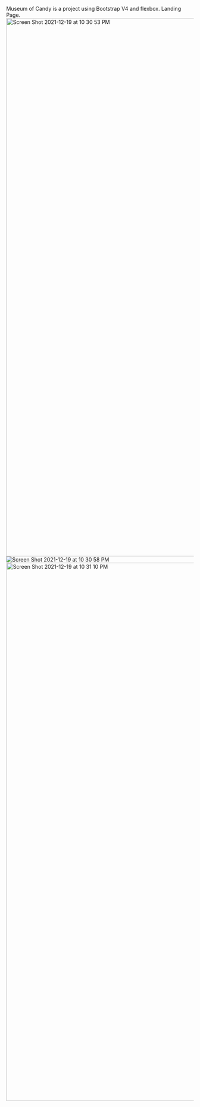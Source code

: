 Museum of Candy is a project using Bootstrap V4 and flexbox. Landing Page.
<img width="1440" alt="Screen Shot 2021-12-19 at 10 30 53 PM" src="https://user-images.githubusercontent.com/78270897/146722762-d6fbb6a8-7ec2-40cb-b6a0-01d1c60a5587.png">
![Screen Shot 2021-12-19 at 10 30 58 PM](https://user-images.githubusercontent.com/78270897/146722766-b73c7b31-a05b-455d-80a7-ad1c16bc703a.png)
<img width="1440" alt="Screen Shot 2021-12-19 at 10 31 10 PM" src="https://user-images.githubusercontent.com/78270897/146722769-cb5a00cd-5ef7-4fb1-98b5-ae70266eff01.png">
